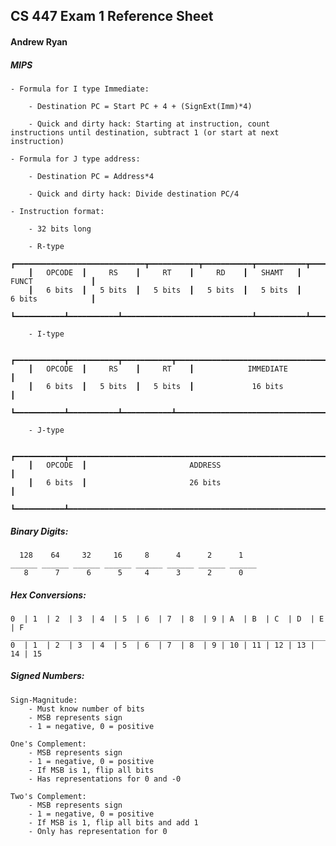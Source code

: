 ## CS 447 Exam 1 Reference Sheet
#### Andrew Ryan

##### MIPS

	- Formula for I type Immediate:
		
		- Destination PC = Start PC + 4 + (SignExt(Imm)*4)

		- Quick and dirty hack: Starting at instruction, count instructions until destination, subtract 1 (or start at next instruction)

	- Formula for J type address:

		- Destination PC = Address*4

		- Quick and dirty hack: Divide destination PC/4

	- Instruction format:

		- 32 bits long

		- R-type
		┏━━━━━━━━━━━━━━━━━━━━━━━━━━━━━┳━━━━━━━━━━━┳━━━━━━━━━━━┳━━━━━━━━━━━┳━━━━━━━━━━━┳━━━━━━━━━━━┓
		┃	OPCODE	┃	  RS	┃	  RT	┃	  RD	┃	SHAMT	┃	        FUNCT	          ┃
		┃	6 bits	┃	5 bits	┃	5 bits	┃	5 bits	┃	5 bits	┃	        6 bits		      ┃
		┗━━━━━━━━━━━┻━━━━━━━━━━━┻━━━━━━━━━━━━━━━━━━━━━━━━━━━━━┻━━━━━━━━━━━┻━━━━━━━━━━━┻━━━━━━━━━━━┛

		- I-type

		┏━━━━━━━━━━━┳━━━━━━━━━━━┳━━━━━━━━━━━┳━━━━━━━━━━━━━━━━━━━━━━━━━━━━━━━━━━━┓
		┃	OPCODE	┃	  RS	┃	  RT	┃			 IMMEDIATE				┃
		┃	6 bits	┃	5 bits	┃	5 bits	┃			  16 bits				┃
		┗━━━━━━━━━━━┻━━━━━━━━━━━┻━━━━━━━━━━━┻━━━━━━━━━━━━━━━━━━━━━━━━━━━━━━━━━━━┛

		- J-type

		┏━━━━━━━━━━━┳━━━━━━━━━━━━━━━━━━━━━━━━━━━━━━━━━━━━━━━━━━━━━━━━━━━━━━━━━━━┓
		┃	OPCODE	┃	  					ADDRESS 							┃
		┃	6 bits	┃						26 bits								┃
		┗━━━━━━━━━━━┻━━━━━━━━━━━━━━━━━━━━━━━━━━━━━━━━━━━━━━━━━━━━━━━━━━━━━━━━━━━┛

##### Binary Digits:

	  128    64     32     16     8      4      2      1
	______ ______ ______ ______ ______ ______ ______ ______
	   8      7      6      5     4      3      2      0   


##### Hex Conversions:

	0  | 1  | 2  | 3  | 4  | 5  | 6  | 7  | 8  | 9 | A  | B  | C  | D  | E  | F
    ____________________________________________________________________________
	0  | 1  | 2  | 3  | 4  | 5  | 6  | 7  | 8  | 9 | 10 | 11 | 12 | 13 | 14 | 15

##### Signed Numbers:
	
	Sign-Magnitude:
		- Must know number of bits
		- MSB represents sign
		- 1 = negative, 0 = positive

	One's Complement:
		- MSB represents sign
		- 1 = negative, 0 = positive
		- If MSB is 1, flip all bits
		- Has representations for 0 and -0

	Two's Complement:
		- MSB represents sign
		- 1 = negative, 0 = positive
		- If MSB is 1, flip all bits and add 1
		- Only has representation for 0